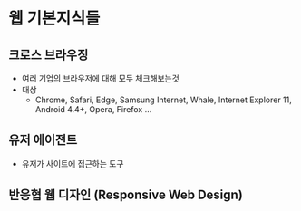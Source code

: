# 웹 기본지식들


## 크로스 브라우징
* 여러 기업의 브라우저에 대해 모두 체크해보는것
* 대상
  * Chrome, Safari, Edge, Samsung Internet, Whale, Internet Explorer 11, Android 4.4+, Opera, Firefox ...

## 유저 에이전트
* 유저가 사이트에 접근하는 도구


## 반응협 웹 디자인 (Responsive Web Design)
